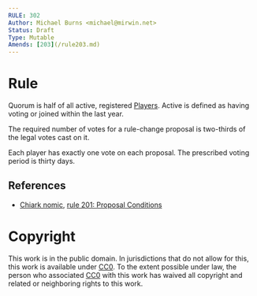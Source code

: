 ```yaml
---
RULE: 302
Author: Michael Burns <michael@mirwin.net>
Status: Draft
Type: Mutable
Amends: [203](/rule203.md)
---
```


# Rule

Quorum is half of all active, registered [Players](https://github.com/mburns/nomic/wiki/Player). Active is defined as having voting or joined within the last year.

The required number of votes for a rule-change proposal is two-thirds of the legal votes cast on it.

Each player has exactly one vote on each proposal. The prescribed voting period is thirty days.

## References

* [Chiark nomic](http://www.chiark.greenend.org.uk/~dricher/Nomic/CN/index.html), [rule 201: Proposal Conditions](http://www.chiark.greenend.org.uk/~dricher/Nomic/CN/rules.html)

# Copyright

This work is in the public domain. In jurisdictions that do not allow for this, this work is available under [CC0](https://creativecommons.org/publicdomain/zero/1.0/). To the extent possible under law, the person who associated [CC0](https://creativecommons.org/publicdomain/zero/1.0/) with this work has waived all copyright and related or neighboring rights to this work.
